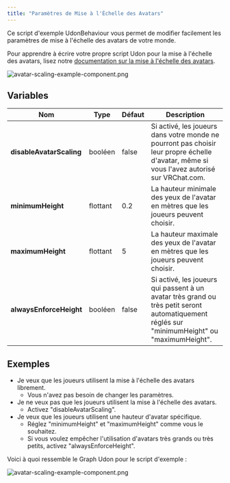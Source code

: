 ```yaml
---
title: "Paramètres de Mise à l'Échelle des Avatars"
---
```


Ce script d'exemple UdonBehaviour vous permet de modifier facilement les paramètres de mise à l'échelle des avatars de votre monde.

Pour apprendre à écrire votre propre script Udon pour la mise à l'échelle des avatars, lisez notre [documentation sur la mise à l'échelle des avatars](/worlds/udon/players/player-avatar-scaling).

![avatar-scaling-example-component.png](/img/worlds/udon/avatar-scaling-example-component.png)

## Variables

| Nom | Type | Défaut | Description |
| - | - | - | - |
| **disableAvatarScaling** | booléen | false | Si activé, les joueurs dans votre monde ne pourront pas choisir leur propre échelle d'avatar, même si vous l'avez autorisé sur VRChat.com. |
| **minimumHeight** | flottant | 0.2 | La hauteur minimale des yeux de l'avatar en mètres que les joueurs peuvent choisir. |
| **maximumHeight** | flottant | 5 | La hauteur maximale des yeux de l'avatar en mètres que les joueurs peuvent choisir. |
| **alwaysEnforceHeight** | booléen | false | Si activé, les joueurs qui passent à un avatar très grand ou très petit seront automatiquement réglés sur "minimumHeight" ou "maximumHeight". 

## Exemples

- Je veux que les joueurs utilisent la mise à l'échelle des avatars librement.
	- Vous n'avez pas besoin de changer les paramètres.
- Je ne veux pas que les joueurs utilisent la mise à l'échelle des avatars.
	- Activez "disableAvatarScaling".
- Je veux que les joueurs utilisent une hauteur d'avatar spécifique.
	- Réglez "minimumHeight" et "maximumHeight" comme vous le souhaitez.
	- Si vous voulez empêcher l'utilisation d'avatars très grands ou très petits, activez "alwaysEnforceHeight".

Voici à quoi ressemble le Graph Udon pour le script d'exemple :

![avatar-scaling-example-component.png](/img/worlds/udon/avatar-scaling-example-graph.png)